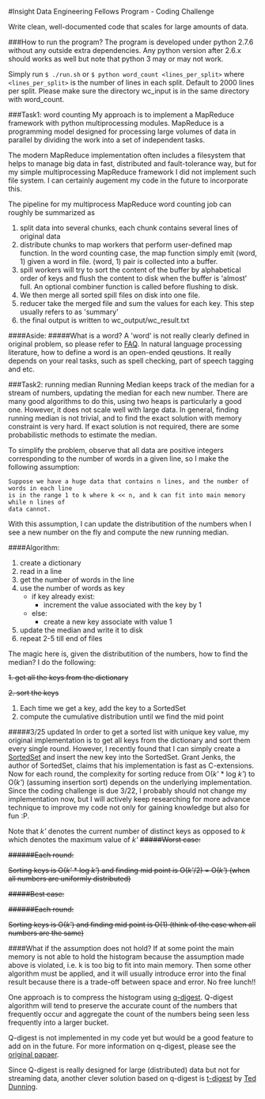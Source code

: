 #Insight Data Engineering Fellows Program - Coding Challenge

Write clean, well-documented code that scales for large amounts of data.

###How to run the program?
The program is developed under python 2.7.6 without any outside extra dependencies. Any python version after 2.6.x should works as well but note that python 3 may or may not work.

Simply run `$ ./run.sh` or `$ python word_count <lines_per_split>`
where `<lines_per_split>` is the number of lines in each split. Default to 2000 lines per split.
Please make sure the directory wc_input is in the same directory with word_count.

###Task1: word counting
My approach is to implement a MapReduce framework with python multiprocessing modules.
MapReduce is a programming model designed for processing large volumes of data in parallel by dividing the work into a set of independent tasks.

The modern MapReduce implementation often includes a filesystem that helps to manage big data in fast, distributed and fault-tolerance way, but for my simple multiprocessing MapReduce framework I did not implement such file system. I can certainly augement my code in the future to incorporate this.

The pipeline for my multiprocess MapReduce word counting job can roughly be summarized as

1. split data into several chunks, each chunk contains several lines of original data
2. distribute chunks to map workers that perform user-defined map function. In the word counting case, the map function simply emit (word, 1) given a word in file. (word, 1) pair is collected into a buffer.
3. spill workers will try to sort the content of the buffer by alphabetical order of keys and flush the content to disk when the buffer is 'almost' full. An optional combiner function is called before flushing to disk.
4. We then merge all sorted spill files on disk into one file.
5. reducer take the merged file and sum the values for each key. This step usually refers to as 'summary'
6. the final output is written to wc_output/wc_result.txt

####Aside:
#####What is a word?
A 'word' is not really clearly defined in original problem, so please refer to [FAQ](https://github.com/InsightDataScience/cc-example#faq). In natural language processing literature, how to define a word is an open-ended qeustions. It really depends on your real tasks, such as spell checking, part of speech tagging and etc.

###Task2: running median
Running Median keeps track of the median for a stream of numbers, updating the median for each new number.
There are many good algorithms to do this, using two heaps is particularly a good one. However, it does not scale well with large data. In general, finding running median is not trivial, and to find the exact solution with memory constraint is very hard. If exact solution is not required, there are some probabilistic methods to estimate the median.

To simplify the problem, observe that all data are positive integers corresponding to the number of words in a given line, so I make the following assumption:
```
Suppose we have a huge data that contains n lines, and the number of words in each line
is in the range 1 to k where k << n, and k can fit into main memory while n lines of
data cannot.
```
With this assumption, I can update the distributition of the numbers when I see a new number on the fly and compute the new running median.

####Algorithm:
1. create a dictionary
2. read in a line
3. get the number of words in the line
4. use the number of words as key
   - if key already exist:
      - increment the value associated with the key by 1
   - else:
      - create a new key associate with value 1
5. update the median and write it to disk
6. repeat 2-5 till end of files

The magic here is, given the distributition of the numbers, how to find the median?
I do the following:

~~1. get all the keys from the dictionary~~

~~2. sort the keys~~

1. Each time we get a key, add the key to a SortedSet
2. compute the cumulative distribution until we find the mid point

#####3/25 updated
In order to get a sorted list with unique key value, my original implementation is to get all keys from the dictionary and sort them every single round. However, I recently found that I can simply create a [SortedSet](http://grantjenks.com/docs/sortedcontainers/sortedset.html) and insert the new key into the SortedSet. Grant Jenks, the author of SortedSet, claims that his implementation is fast as C-extensions. Now for each round, the complexity for sorting reduce from O(*k'* * log *k'*) to O(*k'*) (assuming insertion sort) depends on the underlying implementation. Since the coding challenge is due 3/22, I probably should not change my implementation now, but I will actively keep researching for more advance technique to improve my code not only for gaining knowledge but also for fun :P.

Note that *k'* denotes the current number of distinct keys as opposed to *k* which denotes the maximum value of *k'*
~~#####Worst case:~~

~~######Each round:~~

~~Sorting keys is O(*k'* * log *k'*) and finding mid point is O(*k'*/2) = O(*k'*) (when all numbers are uniformly distributed)~~

~~#####Best case:~~

~~######Each round:~~

~~Sorting keys is O(*k'*) and finding mid point is O(1) (think of the case when all numbers are the same)~~

####What if the assumption does not hold?
If at some point the main memory is not able to hold the histogram because the assumption made above is violated, i.e. k is too big to fit into main memory. Then some other algorithm must be applied, and it will usually introduce error into the final result because there is a trade-off between space and error. No free lunch!! 

One approach is to compress the histogram using [q-digest](http://www.cs.virginia.edu/~son/cs851/papers/ucsb.sensys04.pdf). Q-digest algorithm will tend to preserve the accurate count of the numbers that frequently occur and aggregate the count of the numbers being seen less frequently into a larger bucket.

Q-digest is not implemented in my code yet but would be a good feature to add on in the future. For more information on q-digest, please see the [original papaer](http://www.cs.virginia.edu/~son/cs851/papers/ucsb.sensys04.pdf).

Since Q-digest is really designed for large (distributed) data but not for streaming data, another clever solution based on q-digest is [t-digest](https://github.com/tdunning/t-digest/blob/master/docs/t-digest-paper/histo.pdf) by [Ted Dunning](https://www.mapr.com/blog/author/ted-dunning).

